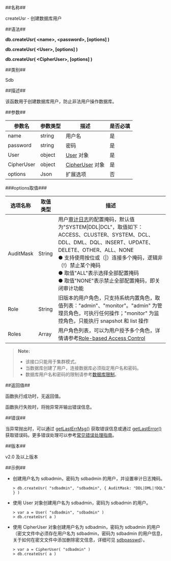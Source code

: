 ##名称##

createUsr - 创建数据库用户

##语法##

**db.createUsr( \<name\>, \<password\>, [options] )**

**db.createUsr( \<User\>, [options] )**

**db.createUsr( \<CipherUser\>, [options] )**

##类别##

Sdb

##描述##

该函数用于创建数据库用户，防止非法用户操作数据库。

##参数##

| 参数名     | 参数类型 | 描述            | 是否必填 |
| ---------- | -------- | --------------- | -------- |
| name       | string   | 用户名          | 是       |
| password   | string   | 密码            | 是       |
| User       | object   | [User][user] 对象       | 是       |
| CipherUser | object   | [CipherUser][cipherUser] 对象 | 是       |
| options    | Json     | 扩展选项        | 否       |

###options取值###

| 选项名称  | 取值类型   |    描述   |
| --------- | ---------- | --------- |
| AuditMask | String     | 用户[审计日志][auditlog]的配置掩码，默认值为"SYSTEM\|DDL\|DCL"，取值如下：<br>ACCESS、CLUSTER、SYSTEM、DCL、DDL、DML、DQL、INSERT、UPDATE、DELETE、OTHER、ALL、NONE<br>● 支持使用按位或（\|）连接多个掩码，逻辑非（\!）禁止某个掩码<br>● 取值"ALL"表示选择全部配置掩码<br>● 取值"NONE"表示禁止全部配置掩码，即关闭审计功能 |
| Role      | String     | 旧版本的用户角色，只支持系统内置角色，取值列表："admin"、"monitor"。"admin" 为管理员角色，可执行任何操作；"monitor" 为监控角色，只能执行 snapshot 和 list 操作 |
| Roles     | Array      | 用户角色列表，可以为用户授予多个角色，详情请参考[Role-based Access Control][rbac] |

> **Note:**
>
> - 该接口只能用于集群模式。
> - 当数据库创建了用户，连接数据库必须指定用户名和密码。
> - 数据库用户名和密码的限制请参考[数据库限制][databast_limite]。

##返回值##

函数执行成功时，无返回值。

函数执行失败时，将抛异常并输出错误信息。

##错误##

当异常抛出时，可以通过 [getLastErrMsg()][getLastErrMsg] 获取错误信息或通过 [getLastError()][getLastError] 获取错误码。更多错误处理可以参考[常见错误处理指南][faq]。

##版本##

v2.0 及以上版本

##示例##

* 创建用户名为 sdbadmin，密码为 sdbadmin 的用户，并设置审计日志掩码。

    ```lang-javascript
    > db.createUsr( "sdbadmin", "sdbadmin", { AuditMask: "DDL|DML|!DQL" } )
    ```

* 使用 User 对象创建用户名为 sdbadmin，密码为 sdbadmin 的用户。

    ```lang-javascript
    > var a = User( "sdbadmin", "sdbadmin" )
    > db.createUsr( a )
    ```

* 使用 CipherUser 对象创建用户名为 sdbadmin，密码为 sdbadmin 的用户（密文文件中必须存在用户名为 sdbadmin，密码为 sdbadmin 的用户信息，关于如何在密文文件中添加删除密文信息，详细可见 [sdbpasswd][passwd]）。

    ```lang-javascript
    > var a = CipherUser( "sdbadmin" )
    > db.createUsr( a )
    ```


[^_^]:
     本文使用的所有引用及链接

[user]:manual/Manual/Sequoiadb_Command/AuxiliaryObjects/User.md
[cipherUser]:manual/Manual/Sequoiadb_Command/AuxiliaryObjects/CipherUser.md
[getLastErrMsg]:manual/Manual/Sequoiadb_Command/Global/getLastErrMsg.md
[getLastError]:manual/Manual/Sequoiadb_Command/Global/getLastError.md
[faq]:manual/FAQ/faq_sdb.md
[passwd]:manual/Distributed_Engine/Maintainance/Mgmt_Tools/sdbpasswd.md
[databast_limite]:manual/Manual/sequoiadb_limitation.md#数据库
[auditlog]:manual/Distributed_Engine/Maintainance/DiagLog/auditlog.md
[rbac]: manual/Distributed_Engine/Maintainance/Security/Role_Based_Access_Control/Readme.md
